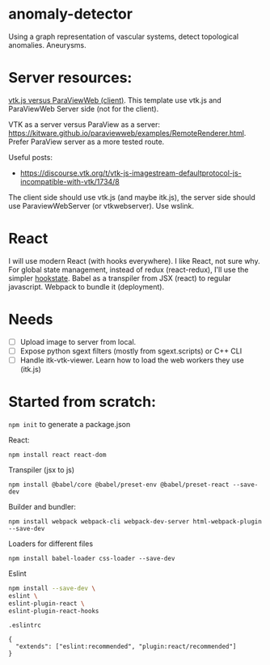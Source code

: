 # anomaly-detector
Using a graph representation of vascular systems, detect topological anomalies. Aneurysms.

# Server resources:

[vtk.js versus ParaViewWeb (client)](https://discourse.vtk.org/t/confusion-with-tool-selection-vtk-vs-paraview-for-web-based-volume-rendering-of-large-data-sets/1384/3).
This template use vtk.js and ParaViewWeb Server side (not for the client).

VTK as a server versus ParaView as a server: https://kitware.github.io/paraviewweb/examples/RemoteRenderer.html. Prefer ParaView server as a more tested route.

Useful posts:
- https://discourse.vtk.org/t/vtk-js-imagestream-defaultprotocol-js-incompatible-with-vtk/1734/8

The client side should use vtk.js (and maybe itk.js), the server side should use ParaviewWebServer (or vtkwebserver). Use wslink.

# React
I will use modern React (with hooks everywhere). I like React, not sure why.
For global state management, instead of redux (react-redux), I'll use the simpler [hookstate](https://github.com/avkonst/hookstate).
Babel as a transpiler from JSX (react) to regular javascript.
Webpack to bundle it (deployment).


# Needs
- [ ] Upload image to server from local.
- [ ] Expose python sgext filters (mostly from sgext.scripts) or C++ CLI
- [ ] Handle itk-vtk-viewer. Learn how to load the web workers they use (itk.js)

# Started from scratch:

`npm init` to generate a package.json

React:
```
npm install react react-dom
```

Transpiler (jsx to js)
```
npm install @babel/core @babel/preset-env @babel/preset-react --save-dev
```

Builder and bundler:
```
npm install webpack webpack-cli webpack-dev-server html-webpack-plugin --save-dev
```

Loaders for different files
```
npm install babel-loader css-loader --save-dev
```

Eslint

```bash
npm install --save-dev \
eslint \
eslint-plugin-react \
eslint-plugin-react-hooks
```

`.eslintrc`

```
{
  "extends": ["eslint:recommended", "plugin:react/recommended"]
}
```
